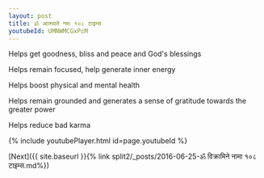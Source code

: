 ```yaml
---
layout: post
title: ॐ आत्मवते नमः १०८ टाइम्स
youtubeId: UMNWMCGxPcM
---
```

 
 
Helps get goodness, bliss and peace and God's blessings
 
Helps remain focused, help generate inner energy 
 
Helps boost physical and mental health 
 
Helps remain grounded and generates a sense of gratitude towards the greater power 
 
Helps reduce bad karma
 
 
 
 


{% include youtubePlayer.html id=page.youtubeId %}
 
[Next]({{ site.baseurl }}{% link  split2/_posts/2016-06-25-ॐ विक्रामिने नामा १०८ टाइम्स.md%})
 
